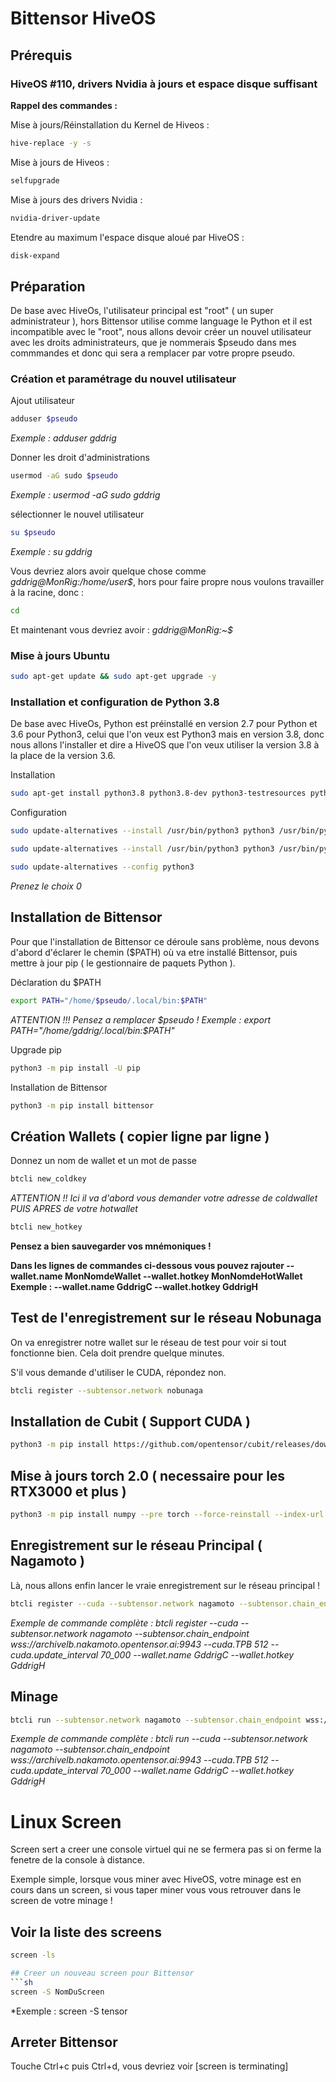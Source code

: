 # Bittensor HiveOS

## Prérequis

### HiveOS #110, drivers Nvidia à jours et espace disque suffisant

**Rappel des commandes :**

Mise à jours/Réinstallation du Kernel de Hiveos :
```sh
hive-replace -y -s
```
Mise à jours de Hiveos :
```sh
selfupgrade
```
Mise à jours des drivers Nvidia :
```sh
nvidia-driver-update
```
Etendre au maximum l'espace disque aloué par HiveOS :
```sh
disk-expand
```

## Préparation

De base avec HiveOs, l'utilisateur principal est "root" ( un super administrateur ), hors Bittensor utilise comme language le Python et il est incompatible avec le "root", nous allons devoir créer un nouvel utilisateur avec les droits administrateurs, que je nommerais $pseudo dans mes commmandes et donc qui sera a remplacer par votre propre pseudo.

### Création et paramétrage du nouvel utilisateur 

Ajout utilisateur 
```sh
adduser $pseudo
```
*Exemple : adduser gddrig*

Donner les droit d'administrations
```sh
usermod -aG sudo $pseudo
```
*Exemple : usermod -aG sudo gddrig*

sélectionner le nouvel utilisateur
```sh
su $pseudo
```
*Exemple : su gddrig*

Vous devriez alors avoir quelque chose comme *gddrig@MonRig:/home/user$*, hors pour faire propre nous voulons travailler à la racine, donc :
```sh
cd
```
Et maintenant vous devriez avoir : *gddrig@MonRig:~$*

### Mise à jours Ubuntu
```sh
sudo apt-get update && sudo apt-get upgrade -y
```

### Installation et configuration de Python 3.8

De base avec HiveOs, Python est préinstallé en version 2.7 pour Python et 3.6 pour Python3, celui que l'on veux est Python3 mais en version 3.8, donc nous allons l'installer et dire a HiveOS que l'on veux utiliser la version 3.8 à la place de la version 3.6. 

Installation
```sh
sudo apt-get install python3.8 python3.8-dev python3-testresources python3-pip cargo -y
```

Configuration
```sh
sudo update-alternatives --install /usr/bin/python3 python3 /usr/bin/python3.6 1
```
```sh
sudo update-alternatives --install /usr/bin/python3 python3 /usr/bin/python3.8 2
```
```sh
sudo update-alternatives --config python3
```
*Prenez le choix 0*

## Installation de Bittensor

Pour que l'installation de Bittensor ce déroule sans problème, nous devons d'abord d'éclarer le chemin ($PATH) où va etre installé Bittensor, puis mettre à jour pip ( le gestionnaire de paquets Python ).

Déclaration du $PATH
```sh
export PATH="/home/$pseudo/.local/bin:$PATH"
```

*ATTENTION !!! Pensez a remplacer $pseudo ! Exemple :  export PATH="/home/gddrig/.local/bin:$PATH"*

Upgrade pip
```sh
python3 -m pip install -U pip
```

Installation de Bittensor
```sh
python3 -m pip install bittensor
```

## Création Wallets ( copier ligne par ligne )

Donnez un nom de wallet et un mot de passe
```sh
btcli new_coldkey
```
*ATTENTION !! Ici il va d'abord vous demander votre adresse de coldwallet PUIS APRES de votre hotwallet*
```sh
btcli new_hotkey
```
**Pensez a bien sauvegarder vos mnémoniques !**

**Dans les lignes de commandes ci-dessous vous pouvez rajouter --wallet.name MonNomdeWallet --wallet.hotkey MonNomdeHotWallet
Exemple : --wallet.name GddrigC --wallet.hotkey GddrigH**


## Test de l'enregistrement sur le réseau Nobunaga

On va enregistrer notre wallet sur le réseau de test pour voir si tout fonctionne bien. Cela doit prendre quelque minutes.

S'il vous demande d'utiliser le CUDA, répondez non.
```sh
btcli register --subtensor.network nobunaga

```
## Installation de Cubit ( Support CUDA )
```sh
python3 -m pip install https://github.com/opentensor/cubit/releases/download/v1.1.2/cubit-1.1.2-cp38-cp38-linux_x86_64.whl
```

## Mise à jours torch 2.0 ( necessaire pour les RTX3000 et plus )
```sh
python3 -m pip install numpy --pre torch --force-reinstall --index-url https://download.pytorch.org/whl/nightly/cu117
```

## Enregistrement sur le réseau Principal ( Nagamoto )

Là, nous allons enfin lancer le vraie enregistrement sur le réseau principal !

```sh
btcli register --cuda --subtensor.network nagamoto --subtensor.chain_endpoint wss://archivelb.nakamoto.opentensor.ai:9943 --cuda.TPB 512 --cuda.update_interval 70_000
```

*Exemple de commande complète : btcli register --cuda --subtensor.network nagamoto --subtensor.chain_endpoint wss://archivelb.nakamoto.opentensor.ai:9943 --cuda.TPB 512 --cuda.update_interval 70_000 --wallet.name GddrigC --wallet.hotkey GddrigH*

## Minage
```sh
btcli run --subtensor.network nagamoto --subtensor.chain_endpoint wss://archivelb.nakamoto.opentensor.ai:9943 --cuda.TPB 512 --cuda.update_interval 70_000
```

*Exemple de commande complète : btcli run --cuda --subtensor.network nagamoto --subtensor.chain_endpoint wss://archivelb.nakamoto.opentensor.ai:9943 --cuda.TPB 512 --cuda.update_interval 70_000 --wallet.name GddrigC --wallet.hotkey GddrigH*

# Linux Screen

Screen sert a creer une console virtuel qui ne se fermera pas si on ferme la fenetre de la console à distance.

Exemple simple, lorsque vous miner avec HiveOS, votre minage est en cours dans un screen, si vous taper miner vous vous retrouver dans le screen de votre minage !

## Voir la liste des screens
```sh
screen -ls

## Creer un nouveau screen pour Bittensor
```sh
screen -S NomDuScreen
```
*Exemple : screen -S tensor

## Arreter Bittensor

Touche Ctrl+c  puis Ctrl+d, vous devriez voir [screen is terminating]






